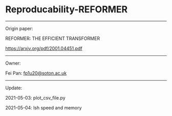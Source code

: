 # Reproducability-REFORMER

--------------------------------------------------------

Origin paper: 

REFORMER: THE EFFICIENT TRANSFORMER  

https://arxiv.org/pdf/2001.04451.pdf


--------------------------------------------------------

Owner:

Fei Pan: fp1u20@soton.ac.uk

--------------------------------------------------------

Update:

2021-05-03: plot_csv_file.py

2021-05-04: lsh speed and memory
